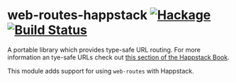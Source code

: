 web-routes-happstack [![Hackage](https://img.shields.io/hackage/v/web-routes-happstack.svg)](https://hackage.haskell.org/package/web-routes-happstack) [![Build Status](https://api.travis-ci.org/Happstack/web-routes-happstack.svg?branch=master)](https://travis-ci.org/Happstack/web-routes-happstack)
=========

A portable library which provides type-safe URL routing. For more information an tye-safe URLs check out [this section of the Happstack Book](http://www.happstack.com/docs/crashcourse/index.html#web-routes-happstack).

This module adds support for using `web-routes` with Happstack.
